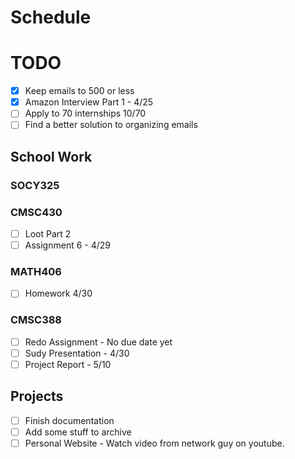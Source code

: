# Schedule
# TODO
- [X] Keep emails to 500 or less
- [X] Amazon Interview Part 1 - 4/25
- [ ] Apply to 70 internships 10/70
- [ ] Find a better solution to organizing emails

## School Work
### SOCY325

### CMSC430
- [ ] Loot Part 2
- [ ] Assignment 6 - 4/29 
  
### MATH406
- [ ] Homework 4/30

### CMSC388
- [ ] Redo Assignment - No due date yet
- [ ] Sudy Presentation - 4/30
- [ ] Project Report - 5/10

## Projects
- [ ] Finish documentation 
- [ ] Add some stuff to archive
- [ ] Personal Website - Watch video from network guy on youtube. 
